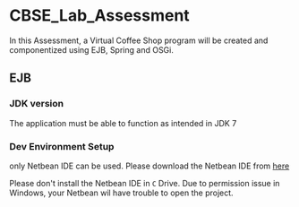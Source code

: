 # CBSE_Lab_Assessment

In this Assessment, a Virtual Coffee Shop program will be created and componentized using EJB, Spring and OSGi.


## EJB
### JDK version
The application must be able to function as intended in JDK 7

### Dev Environment Setup
only Netbean IDE can be used. 
Please download the Netbean IDE from [here](http://137.254.56.27/netbeans/8.2/community/bundles/netbeans-8.2-javaee-windows.exe)

Please don't install the Netbean IDE in `C` Drive. Due to permission issue in Windows, your Netbean wil have trouble to open the project.